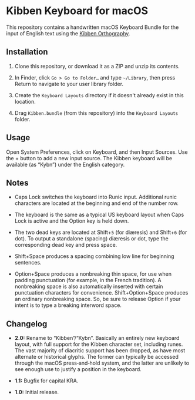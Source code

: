 # Kibben Keyboard for macOS

This repository contains a handwritten macOS Keyboard Bundle for the input of English text using the [Kibben Orthography](https://go.KIBI.family/Documents/kibben.xhtml).

## Installation

01. Clone this repository, or download it as a ZIP and unzip its contents.

02. In Finder, click `Go > Go to Folder…` and type `~/Library`, then press Return to navigate to your user library folder.

03. Create the `Keyboard Layouts` directory if it doesn't already exist in this location.

04. Drag `Kibben.bundle` (from this repository) into the `Keyboard Layouts` folder.

## Usage

Open System Preferences, click on Keyboard, and then Input Sources.
Use the + button to add a new input source.
The Kibben keyboard will be available (as “Kybn”) under the English category.

## Notes

+ Caps Lock switches the keyboard into Runic input.
Additional runic characters are located at the beginning and end of the number row.

+ The keyboard is the same as a typical US keyboard layout when Caps Lock is active and the Option key is held down.

+ The two dead keys are located at Shift+`5` (for diæresis) and Shift+`6` (for dot).
To output a standalone (spacing) diæresis or dot, type the corresponding dead key and press space.

+ Shift+Space produces a spacing combining low line for beginning sentences.

+ Option+Space produces a nonbreaking thin space, for use when padding punctuation (for example, in the French tradition).
A nonbreaking space is also automatically inserted with certain punctuation characters for convenience.
Shift+Option+Space produces an ordinary nonbreaking space.
So, be sure to release Option if your intent is to type a breaking interword space.

## Changelog

+ **2.0:**
Rename to “Kibben”/“Kybn”.
Basically an entirely new keyboard layout, with full support for the Kibben character set, including runes.
The vast majority of diacritic support has been dropped, as have most alternate or historical glyphs.
The former can typically be accessed through the macOS press­‑and­‑hold system, and the latter are unlikely to see enough use to justify a position in the keyboard.

+ **1.1:**
Bugfix for capital KRA.

+ **1.0:**
Initial release.
